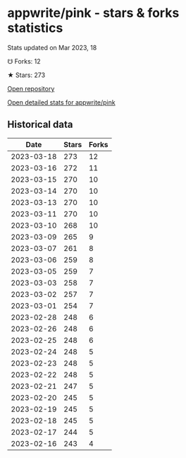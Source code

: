 # appwrite/pink - stars & forks statistics

Stats updated on Mar 2023, 18

☋ Forks: 12

★ Stars: 273

[Open repository](https://github.com/appwrite/pink)

[Open detailed stats for appwrite/pink](https://reviewgithub.com/rep/appwrite/pink)

## Historical data
| Date | Stars | Forks |
|------|-------|-------|
| 2023-03-18 | 273 | 12 | 
| 2023-03-16 | 272 | 11 | 
| 2023-03-15 | 270 | 10 | 
| 2023-03-14 | 270 | 10 | 
| 2023-03-13 | 270 | 10 | 
| 2023-03-11 | 270 | 10 | 
| 2023-03-10 | 268 | 10 | 
| 2023-03-09 | 265 | 9 | 
| 2023-03-07 | 261 | 8 | 
| 2023-03-06 | 259 | 8 | 
| 2023-03-05 | 259 | 7 | 
| 2023-03-03 | 258 | 7 | 
| 2023-03-02 | 257 | 7 | 
| 2023-03-01 | 254 | 7 | 
| 2023-02-28 | 248 | 6 | 
| 2023-02-26 | 248 | 6 | 
| 2023-02-25 | 248 | 6 | 
| 2023-02-24 | 248 | 5 | 
| 2023-02-23 | 248 | 5 | 
| 2023-02-22 | 248 | 5 | 
| 2023-02-21 | 247 | 5 | 
| 2023-02-20 | 245 | 5 | 
| 2023-02-19 | 245 | 5 | 
| 2023-02-18 | 245 | 5 | 
| 2023-02-17 | 244 | 5 | 
| 2023-02-16 | 243 | 4 | 

